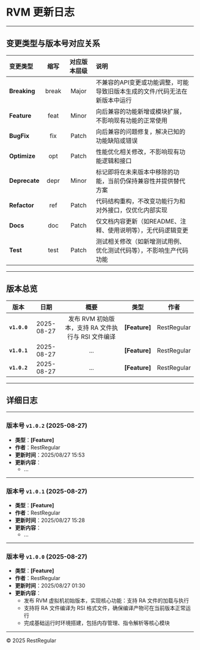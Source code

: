 # RVM 更新日志

---
## 变更类型与版本号对应关系
| 变更类型           |   缩写    |  对应版本层级  | 说明                                       |
|:---------------|:-------:|:--------:|:-----------------------------------------|
| **Breaking**   |  break  |  Major   | 不兼容的API变更或功能调整，可能导致旧版本生成的文件/代码无法在新版本中运行  |
| **Feature**    |  feat   |  Minor   | 向后兼容的功能新增或模块扩展，不影响现有功能的正常使用              |
| **BugFix**     |   fix   |  Patch   | 向后兼容的问题修复，解决已知的功能缺陷或错误                   |
| **Optimize**   |   opt   |  Patch   | 性能优化相关修改，不影响现有功能逻辑和接口                    |
| **Deprecate**  |  depr   |  Minor   | 标记即将在未来版本中移除的功能，当前仍保持兼容性并提供替代方案          |
| **Refactor**   |   ref   |  Patch   | 代码结构重构，不改变功能行为和对外接口，仅优化内部实现              |
| **Docs**       |   doc   |  Patch   | 仅文档内容更新（如README、注释、使用说明等），无代码逻辑变更        |
| **Test**       |  test   |  Patch   | 测试相关修改（如新增测试用例、优化测试代码等），不影响生产代码功能        |

---
## 版本总览
|      版本      |     日期     |                概要                |      类型       |     作者      |
|:------------:|:----------:|:--------------------------------:|:-------------:|:-----------:|
| **`v1.0.0`** | 2025-08-27 | 发布 RVM 初始版本，支持 RA 文件执行与 RSI 文件编译 | **[Feature]** | RestRegular |
| **`v1.0.1`** | 2025-08-27 |               ...                | **[Feature]** | RestRegular |
| **`v1.0.2`** | 2025-08-27 |               ...                | **[Feature]** | RestRegular |
<!-- Add Version Overview -->

---
## 详细日志

<!-- Add Version Details -->

---
### 版本号 `v1.0.2` (2025-08-27)
- **类型**：**[Feature]**
- **作者**：RestRegular
- **更新时间**：2025/08/27 15:53
- **更新内容**：
  - ...

---
### 版本号 `v1.0.1` (2025-08-27)
- **类型**：**[Feature]**
- **作者**：RestRegular
- **更新时间**：2025/08/27 15:28
- **更新内容**：
  - ...

---
### 版本号 `v1.0.0` (2025-08-27)
- **类型**：**[Feature]**
- **作者**：RestRegular
- **更新时间**：2025/08/27 01:30
- **更新内容**：
  - 发布 RVM 虚拟机初始版本，实现核心功能：支持 RA 文件的加载与执行
  - 支持将 RA 文件编译为 RSI 格式文件，确保编译产物可在当前版本正常运行
  - 完成基础运行时环境搭建，包括内存管理、指令解析等核心模块

---
© 2025 RestRegular

